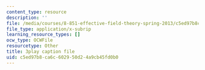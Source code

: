 ```yaml
---
content_type: resource
description: ''
file: /media/courses/8-851-effective-field-theory-spring-2013/c5ed97b8ca6c602950d24a9cb45fd0b0_VrXUdbg3NiM.srt
file_type: application/x-subrip
learning_resource_types: []
ocw_type: OCWFile
resourcetype: Other
title: 3play caption file
uid: c5ed97b8-ca6c-6029-50d2-4a9cb45fd0b0
---
```

